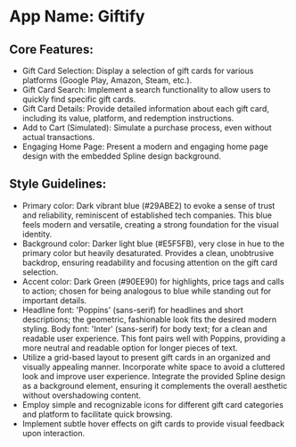 # **App Name**: Giftify

## Core Features:

- Gift Card Selection: Display a selection of gift cards for various platforms (Google Play, Amazon, Steam, etc.).
- Gift Card Search: Implement a search functionality to allow users to quickly find specific gift cards.
- Gift Card Details: Provide detailed information about each gift card, including its value, platform, and redemption instructions.
- Add to Cart (Simulated): Simulate a purchase process, even without actual transactions.
- Engaging Home Page: Present a modern and engaging home page design with the embedded Spline design background.

## Style Guidelines:

- Primary color: Dark vibrant blue (#29ABE2) to evoke a sense of trust and reliability, reminiscent of established tech companies. This blue feels modern and versatile, creating a strong foundation for the visual identity.
- Background color: Darker light blue (#E5F5FB), very close in hue to the primary color but heavily desaturated. Provides a clean, unobtrusive backdrop, ensuring readability and focusing attention on the gift card selection.
- Accent color: Dark Green (#90EE90) for highlights, price tags and calls to action; chosen for being analogous to blue while standing out for important details.
- Headline font: 'Poppins' (sans-serif) for headlines and short descriptions; the geometric, fashionable look fits the desired modern styling. Body font: 'Inter' (sans-serif) for body text; for a clean and readable user experience. This font pairs well with Poppins, providing a more neutral and readable option for longer pieces of text.
- Utilize a grid-based layout to present gift cards in an organized and visually appealing manner. Incorporate white space to avoid a cluttered look and improve user experience. Integrate the provided Spline design as a background element, ensuring it complements the overall aesthetic without overshadowing content.
- Employ simple and recognizable icons for different gift card categories and platform to facilitate quick browsing.
- Implement subtle hover effects on gift cards to provide visual feedback upon interaction.